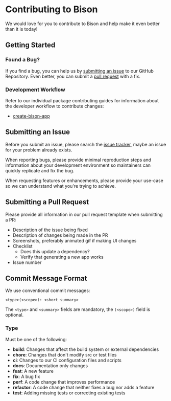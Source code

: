 # Contributing to Bison

We would love for you to contribute to Bison and help make it even better than it is today!

## Getting Started

### Found a Bug?

If you find a bug, you can help us by [submitting an issue](#submitting-an-issue) to our GitHub Repository. Even better, you can submit a [pull request](#submitting-a-pull-request) with a fix.

### Development Workflow

Refer to our individual package contributing guides for information about the developer workflow to contribute changes:

- [create-bison-app](packages/create-bison-app/CONTRIBUTING.md)

## Submitting an Issue

Before you submit an issue, please search the [issue tracker](https://github.com/echobind/bisonapp/issues), maybe an issue for your problem already exists.

When reporting bugs, please provide minimal reproduction steps and information about your development environment so maintainers can quickly replicate and fix the bug.

When requesting features or enhancements, please provide your use-case so we can understand what you're trying to achieve.

## Submitting a Pull Request

Please provide all information in our pull request template when submitting a PR:
- Description of the issue being fixed
- Description of changes being made in the PR
- Screenshots, preferably animated gif if making UI changes
- Checklist
  -  Does this update a dependency?
  -  Verify that generating a new app works
- Issue number

## Commit Message Format

We use conventional commit messages:

```
<type>(<scope>): <short summary>
```

The `<type>` and `<summary>` fields are mandatory, the `(<scope>)` field is optional.

### Type

Must be one of the following:

* **build**: Changes that affect the build system or external dependencies
* **chore**: Changes that don't modify src or test files
* **ci**: Changes to our CI configuration files and scripts
* **docs**: Documentation only changes
* **feat**: A new feature
* **fix**: A bug fix
* **perf**: A code change that improves performance
* **refactor**: A code change that neither fixes a bug nor adds a feature
* **test**: Adding missing tests or correcting existing tests
